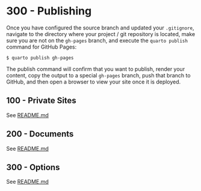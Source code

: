 # 300 - Publishing

Once you have configured the source branch and updated your ```.gitignore```, navigate to the directory where your project / git repository is located, make sure you are not on the ```gh-pages``` branch, and execute the ```quarto publish``` command for GitHub Pages:

```
$ quarto publish gh-pages
```

The publish command will confirm that you want to publish, render your content, copy the output to a special ```gh-pages``` branch, push that branch to GitHub, and then open a browser to view your site once it is deployed.

## 100 - Private Sites

See [README.md](./100/README.md)

## 200 - Documents

See [README.md](./200/README.md)

## 300 - Options

See [README.md](./300/README.md)
